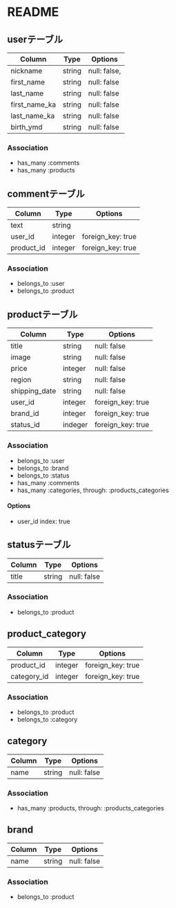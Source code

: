 # README


## userテーブル

|Column|Type|Options|
|------|----|-------|
|nickname|string|null: false,|
|first_name|string|null: false|
|last_name|string|null: false|
|first_name_ka|string|null: false|
|last_name_ka|string|null: false|
|birth_ymd|string|null: false|

### Association
- has_many :comments
- has_many :products


## commentテーブル

|Column|Type|Options|
|------|----|-------|
|text|string|
|user_id|integer|foreign_key: true|
|product_id|integer|foreign_key: true|

### Association
- belongs_to :user
- belongs_to :product


## productテーブル

|Column|Type|Options|
|------|----|-------|
|title|string|null: false|
|image|string|null: false|
|price|integer|null: false|
|region|string|null: false|
|shipping_date|string|null: false|
|user_id|integer|foreign_key: true|
|brand_id|integer|foreign_key: true|
|status_id|indeger|foreign_key: true|

### Association
- belongs_to :user
- belongs_to :brand
- belongs_to :status
- has_many :comments
- has_many :categories, through: :products_categories

#### Options
- user_id index: true


## statusテーブル

|Column|Type|Options|
|------|----|-------|
|title|string|null: false|

### Association
- belongs_to :product


## product_category

|Column|Type|Options|
|------|----|-------|
|product_id|integer|foreign_key: true|
|category_id|integer|foreign_key: true|

### Association
- belongs_to :product
- belongs_to :category


## category

|Column|Type|Options|
|------|----|-------|
|name|string|null: false|

### Association
- has_many :products, through: :products_categories


## brand

|Column|Type|Options|
|------|----|-------|
|name|string|null: false|

### Association
- belongs_to :product
